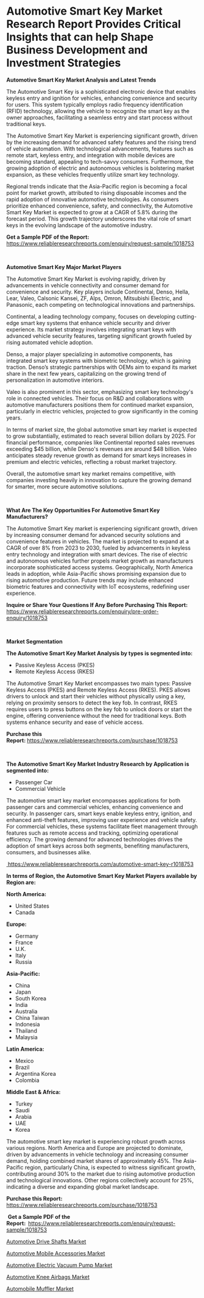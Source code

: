 <p><h1>Automotive Smart Key Market Research Report Provides Critical Insights that can help Shape Business Development and Investment Strategies</h1></p><p><strong>Automotive Smart Key Market Analysis and Latest Trends</strong></p>
<p><p>The Automotive Smart Key is a sophisticated electronic device that enables keyless entry and ignition for vehicles, enhancing convenience and security for users. This system typically employs radio frequency identification (RFID) technology, allowing the vehicle to recognize the smart key as the owner approaches, facilitating a seamless entry and start process without traditional keys.</p><p>The Automotive Smart Key Market is experiencing significant growth, driven by the increasing demand for advanced safety features and the rising trend of vehicle automation. With technological advancements, features such as remote start, keyless entry, and integration with mobile devices are becoming standard, appealing to tech-savvy consumers. Furthermore, the growing adoption of electric and autonomous vehicles is bolstering market expansion, as these vehicles frequently utilize smart key technology.</p><p>Regional trends indicate that the Asia-Pacific region is becoming a focal point for market growth, attributed to rising disposable incomes and the rapid adoption of innovative automotive technologies. As consumers prioritize enhanced convenience, safety, and connectivity, the Automotive Smart Key Market is expected to grow at a CAGR of 5.8% during the forecast period. This growth trajectory underscores the vital role of smart keys in the evolving landscape of the automotive industry.</p></p>
<p><strong>Get a Sample PDF of the Report:&nbsp;</strong> <a href="https://www.reliableresearchreports.com/enquiry/request-sample/1018753?utm_campaign=10&utm_medium=2&utm_source=Github&utm_content=ia&utm_term=30032025&utm_id=automotive-smart-key">https://www.reliableresearchreports.com/enquiry/request-sample/1018753</a></p>
<p>&nbsp;</p>
<p><strong>Automotive Smart Key Major Market Players</strong></p>
<p><p>The Automotive Smart Key Market is evolving rapidly, driven by advancements in vehicle connectivity and consumer demand for convenience and security. Key players include Continental, Denso, Hella, Lear, Valeo, Calsonic Kansei, ZF, Alps, Omron, Mitsubishi Electric, and Panasonic, each competing on technological innovations and partnerships.</p><p>Continental, a leading technology company, focuses on developing cutting-edge smart key systems that enhance vehicle security and driver experience. Its market strategy involves integrating smart keys with advanced vehicle security features, targeting significant growth fueled by rising automated vehicle adoption.</p><p>Denso, a major player specializing in automotive components, has integrated smart key systems with biometric technology, which is gaining traction. Denso’s strategic partnerships with OEMs aim to expand its market share in the next few years, capitalizing on the growing trend of personalization in automotive interiors.</p><p>Valeo is also prominent in this sector, emphasizing smart key technology's role in connected vehicles. Their focus on R&D and collaborations with automotive manufacturers positions them for continued market expansion, particularly in electric vehicles, projected to grow significantly in the coming years.</p><p>In terms of market size, the global automotive smart key market is expected to grow substantially, estimated to reach several billion dollars by 2025. For financial performance, companies like Continental reported sales revenues exceeding $45 billion, while Denso's revenues are around $48 billion. Valeo anticipates steady revenue growth as demand for smart keys increases in premium and electric vehicles, reflecting a robust market trajectory.</p><p>Overall, the automotive smart key market remains competitive, with companies investing heavily in innovation to capture the growing demand for smarter, more secure automotive solutions.</p></p>
<p>&nbsp;</p>
<p><strong>What Are The Key Opportunities For Automotive Smart Key Manufacturers?</strong></p>
<p><p>The Automotive Smart Key market is experiencing significant growth, driven by increasing consumer demand for advanced security solutions and convenience features in vehicles. The market is projected to expand at a CAGR of over 8% from 2023 to 2030, fueled by advancements in keyless entry technology and integration with smart devices. The rise of electric and autonomous vehicles further propels market growth as manufacturers incorporate sophisticated access systems. Geographically, North America leads in adoption, while Asia-Pacific shows promising expansion due to rising automotive production. Future trends may include enhanced biometric features and connectivity with IoT ecosystems, redefining user experience.</p></p>
<p><strong>Inquire or Share Your Questions If Any Before Purchasing This Report:</strong> <a href="https://www.reliableresearchreports.com/enquiry/pre-order-enquiry/1018753?utm_campaign=10&utm_medium=2&utm_source=Github&utm_content=ia&utm_term=30032025&utm_id=automotive-smart-key">https://www.reliableresearchreports.com/enquiry/pre-order-enquiry/1018753</a></p>
<p>&nbsp;</p>
<p><strong>Market Segmentation</strong></p>
<p><strong>The Automotive Smart Key Market Analysis by types is segmented into:</strong></p>
<p><ul><li>Passive Keyless Access (PKES)</li><li>Remote Keyless Access (RKES)</li></ul></p>
<p><p>The Automotive Smart Key Market encompasses two main types: Passive Keyless Access (PKES) and Remote Keyless Access (RKES). PKES allows drivers to unlock and start their vehicles without physically using a key, relying on proximity sensors to detect the key fob. In contrast, RKES requires users to press buttons on the key fob to unlock doors or start the engine, offering convenience without the need for traditional keys. Both systems enhance security and ease of vehicle access.</p></p>
<p><strong>Purchase this Report:&nbsp;</strong><a href="https://www.reliableresearchreports.com/purchase/1018753?utm_campaign=10&utm_medium=2&utm_source=Github&utm_content=ia&utm_term=30032025&utm_id=automotive-smart-key">https://www.reliableresearchreports.com/purchase/1018753</a></p>
<p>&nbsp;</p>
<p><strong>The Automotive Smart Key Market Industry Research by Application is segmented into:</strong></p>
<p><ul><li>Passenger Car</li><li>Commercial Vehicle</li></ul></p>
<p><p>The automotive smart key market encompasses applications for both passenger cars and commercial vehicles, enhancing convenience and security. In passenger cars, smart keys enable keyless entry, ignition, and enhanced anti-theft features, improving user experience and vehicle safety. For commercial vehicles, these systems facilitate fleet management through features such as remote access and tracking, optimizing operational efficiency. The growing demand for advanced technologies drives the adoption of smart keys across both segments, benefiting manufacturers, consumers, and businesses alike.</p></p>
<p><a href="https://www.reliableresearchreports.com/automotive-smart-key-r1018753?utm_campaign=10&utm_medium=2&utm_source=Github&utm_content=ia&utm_term=30032025&utm_id=automotive-smart-key">&nbsp;https://www.reliableresearchreports.com/automotive-smart-key-r1018753</a></p>
<p><strong>In terms of Region, the Automotive Smart Key Market Players available by Region are:</strong></p>
<p>
    <p> <strong> North America: </strong>
        <ul>
            <li>United States</li>
            <li>Canada</li>
        </ul>
        </p> 
    <p> <strong> Europe: </strong>
        <ul>
            <li>Germany</li>
            <li>France</li>
            <li>U.K.</li>
            <li>Italy</li>
            <li>Russia</li>
        </ul>
        </p> 
    <p> <strong> Asia-Pacific: </strong>
        <ul>
            <li>China</li>
            <li>Japan</li>
            <li>South Korea</li>
            <li>India</li>
            <li>Australia</li>
            <li>China Taiwan</li>
            <li>Indonesia</li>
            <li>Thailand</li>
            <li>Malaysia</li>
        </ul>
        </p> 
    <p> <strong> Latin America: </strong>
        <ul>
            <li>Mexico</li>
            <li>Brazil</li>
            <li>Argentina Korea</li>
            <li>Colombia</li>
        </ul>
        </p> 
    <p> <strong> Middle East & Africa: </strong>
        <ul>
            <li>Turkey</li>
            <li>Saudi</li>
            <li>Arabia</li>
            <li>UAE</li>
            <li>Korea</li>
        </ul>
    </p>
    </p>
<p><p>The automotive smart key market is experiencing robust growth across various regions. North America and Europe are projected to dominate, driven by advancements in vehicle technology and increasing consumer demand, holding combined market shares of approximately 45%. The Asia-Pacific region, particularly China, is expected to witness significant growth, contributing around 30% to the market due to rising automotive production and technological innovations. Other regions collectively account for 25%, indicating a diverse and expanding global market landscape.</p></p>
<p><strong>Purchase this Report: </strong><a href="https://www.reliableresearchreports.com/purchase/1018753?utm_campaign=10&utm_medium=2&utm_source=Github&utm_content=ia&utm_term=30032025&utm_id=automotive-smart-key">https://www.reliableresearchreports.com/purchase/1018753</a></p>
<p>&nbsp;<strong>Get a Sample PDF of the Report:&nbsp;&nbsp;</strong><a href="https://www.reliableresearchreports.com/enquiry/request-sample/1018753?utm_campaign=10&utm_medium=2&utm_source=Github&utm_content=ia&utm_term=30032025&utm_id=automotive-smart-key">https://www.reliableresearchreports.com/enquiry/request-sample/1018753</a></p>
<p><strong></strong></p>
<p><p><a href="https://github.com/kaniselway4c/Market-Research-Report-List-1/blob/main/automotive-drive-shafts-market.md?utm_campaign=10&utm_medium=2&utm_source=Github&utm_content=ia&utm_term=30032025&utm_id=automotive-smart-key">Automotive Drive Shafts Market</a></p><p><a href="https://github.com/rokiahgrendy/Market-Research-Report-List-1/blob/main/automotive-mobile-accessories-market.md?utm_campaign=10&utm_medium=2&utm_source=Github&utm_content=ia&utm_term=30032025&utm_id=automotive-smart-key">Automotive Mobile Accessories Market</a></p><p><a href="https://github.com/rubiogruis0p/Market-Research-Report-List-1/blob/main/automotive-electric-vacuum-pump-market.md?utm_campaign=10&utm_medium=2&utm_source=Github&utm_content=ia&utm_term=30032025&utm_id=automotive-smart-key">Automotive Electric Vacuum Pump Market</a></p><p><a href="https://github.com/nagateyisu29/Market-Research-Report-List-1/blob/main/automotive-knee-airbags-market.md?utm_campaign=10&utm_medium=2&utm_source=Github&utm_content=ia&utm_term=30032025&utm_id=automotive-smart-key">Automotive Knee Airbags Market</a></p><p><a href="https://github.com/steegwajma22/Market-Research-Report-List-1/blob/main/automobile-muffler-market.md?utm_campaign=10&utm_medium=2&utm_source=Github&utm_content=ia&utm_term=30032025&utm_id=automotive-smart-key">Automobile Muffler Market</a></p></p>